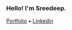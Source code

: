 <h3> Hello! I'm Sreedeep.</h3>

<p>
   <a href="https://sreedeep.netlify.app/">Portfolio</a> •
   <a href="https://www.linkedin.com/in/sreedeepek/">Linkedin</a>
</p>

